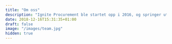 ```yaml
---
title: "Om oss"
description: "Ignite Procurement ble startet opp i 2016, og springer ut fra grunnleggernes felles erfaring fra the Boston Consulting Group (BCG). Vi er et SaaS-selskap med et klart formål – å legge til rette for våre kunder å realisere betydelige bunnlinjeeffekter gjennom digitale verktøy, trening og dedikert støtte"
date: 2018-12-16T15:31:35+01:00
draft: false
image: "/images/team.jpg"
hidden: true
---
```

